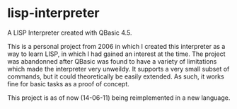 lisp-interpreter
================

A LISP Interpreter created with QBasic 4.5.


This is a personal project from 2006 in which I created this interpreter as a way to learn LISP, in which I had gained an interest at the time. The project was abandonned after QBasic was found to have a variety of limitations which made the interpreter very unweildy. It supports a very small subset of commands, but it could theoretically be easily extended. As such, it works fine for basic tasks as a proof of concept.

This project is as of now (14-06-11) being reimplemented in a new language.
